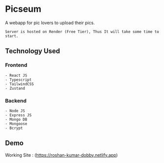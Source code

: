 # Picseum

A webapp for pic lovers to upload their pics.

```
Server is hosted on Render (Free Tier), Thus It will take some time to start.
```

## Technology Used

### Frontend

    - React JS
    - Typescript
    - TailwindCSS
    - Zustand

### Backend

    - Node JS
    - Express JS
    - Mongo DB
    - Mongoose
    - Bcrypt

## Demo

Working Site : (https://roshan-kumar-dobby.netlify.app)
